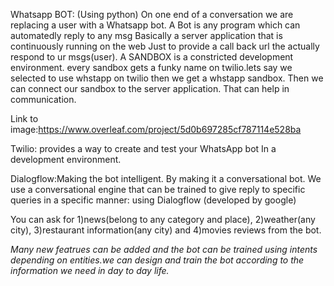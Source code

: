 Whatsapp BOT:
(Using python)
On one end of a conversation we are replacing a user with a Whatsapp bot.
A Bot is any program which can automatedly reply to any msg
Basically a server application that is continuously running on the web
Just to provide a call back url the actually respond to ur msgs(user).
A SANDBOX is a constricted development environment. every sandbox gets a funky name on twilio.lets say we selected to use whstapp on twilio then we get a whstapp sandbox. 
Then we can connect our sandbox to the server application. That can help in communication.


Link to image:https://www.overleaf.com/project/5d0b697285cf787114e528ba

Twilio: provides a way to create and test your WhatsApp bot
In a development environment.


Dialogflow:Making the bot intelligent. By making it a conversational bot.
We use a conversational engine that can be trained to give reply to specific queries in a specific manner: using Dialogflow (developed by google) 

You can ask for 
1)news(belong to any category and place), 
2)weather(any city), 
3)restaurant information(any city) and
4)movies reviews from the bot.

*Many new featrues can be added and the bot can be trained using intents depending on entities.we can design and train the bot according to the information we need in day to day life.* 
